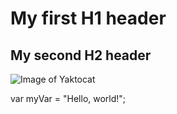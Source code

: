 # My first H1 header
## My second H2 header
![Image of Yaktocat](https://octodex.github.com/images/yaktocat.png)

var myVar = "Hello, world!";
